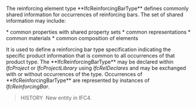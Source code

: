 The reinforcing element type \*\*IfcReinforcingBarType\*\* defines commonly shared information for occurrences of reinforcing bars. The set of shared information may include:

\* common properties with shared property sets
\* common representations
\* common materials
\* common composition of elements

It is used to define a reinforcing bar type specification indicating the specific product information that is common to all occurrences of that product type. The \*\*IfcReinforcingBarType\*\* may be declared within _IfcProject_ or _IfcProjectLibrary_ using _IfcRelDeclares_ and may be exchanged with or without occurrences of the type. Occurrences of \*\*IfcReinforcingBarType\*\* are represented by instances of _IfcReinforcingBar_.

> HISTORY&nbsp; New entity in IFC4.
